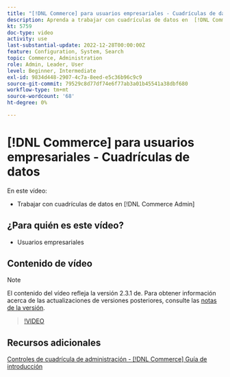 ```yaml
---
title: "[!DNL Commerce] para usuarios empresariales - Cuadrículas de datos"
description: Aprenda a trabajar con cuadrículas de datos en  [!DNL Commerce Admin].
kt: 5759
doc-type: video
activity: use
last-substantial-update: 2022-12-28T00:00:00Z
feature: Configuration, System, Search
topic: Commerce, Administration
role: Admin, Leader, User
level: Beginner, Intermediate
exl-id: 9834d448-2907-4c7a-8eed-e5c36b96c9c9
source-git-commit: 79529c8d77df74e6f77ab3a01b45541a38dbf680
workflow-type: tm+mt
source-wordcount: '68'
ht-degree: 0%

---
```


# [!DNL Commerce] para usuarios empresariales - Cuadrículas de datos

En este vídeo:

- Trabajar con cuadrículas de datos en [!DNL Commerce Admin]

## ¿Para quién es este vídeo?

- Usuarios empresariales

## Contenido de vídeo

>[!NOTE]
>
>El contenido del vídeo refleja la versión 2.3.1 de. Para obtener información acerca de las actualizaciones de versiones posteriores, consulte las [notas de la versión](https://experienceleague.adobe.com/docs/commerce-operations/release/notes/overview.html?lang=es).

>[!VIDEO](https://video.tv.adobe.com/v/35960?quality=12&learn=on)

## Recursos adicionales

[Controles de cuadrícula de administración - [!DNL Commerce] Guía de introducción](https://experienceleague.adobe.com/docs/commerce-admin/start/admin/tools/admin-grid-controls.html?lang=es)
